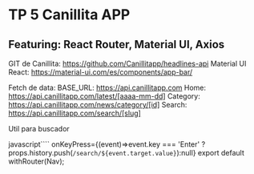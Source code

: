 # TP 5 Canillita APP
## Featuring: React Router, Material UI, Axios


GIT de Canillita: https://github.com/Canillitapp/headlines-api
Material UI React: https://material-ui.com/es/components/app-bar/

Fetch de data: 
BASE_URL: https://api.canillitapp.com
Home: https://api.canillitapp.com/latest/[aaaa-mm-dd]
Category: https://api.canillitapp.com/news/category/[id]
Search: https://api.canillitapp.com/search/[slug]


Util para buscador

javascript````
onKeyPress={(event)=>event.key === 'Enter' ? props.history.push(`/search/${event.target.value}`):null}
export default withRouter(Nav);
````